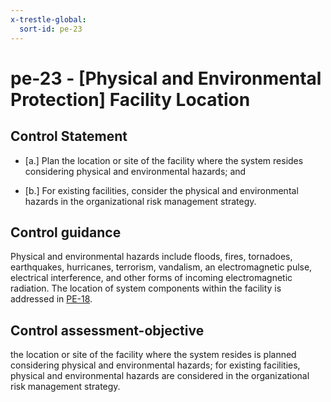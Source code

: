 ```yaml
---
x-trestle-global:
  sort-id: pe-23
---
```


# pe-23 - \[Physical and Environmental Protection\] Facility Location

## Control Statement

- \[a.\] Plan the location or site of the facility where the system resides considering physical and environmental hazards; and

- \[b.\] For existing facilities, consider the physical and environmental hazards in the organizational risk management strategy.

## Control guidance

Physical and environmental hazards include floods, fires, tornadoes, earthquakes, hurricanes, terrorism, vandalism, an electromagnetic pulse, electrical interference, and other forms of incoming electromagnetic radiation. The location of system components within the facility is addressed in [PE-18](#pe-18).

## Control assessment-objective

the location or site of the facility where the system resides is planned considering physical and environmental hazards;
for existing facilities, physical and environmental hazards are considered in the organizational risk management strategy.
